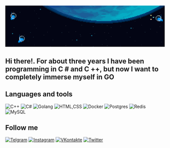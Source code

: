 ![Header](https://github.com/Questee29/Questee29/blob/main/assets/E8mi.gif)

## Hi there!. For about three years I have been programming in C # and C ++, but now I want to completely immerse myself in GO



## Languages and tools
![C++](https://img.shields.io/badge/-C++-090909?style=for-the-badge&logo=C&logoColor=900953)
![C#](https://img.shields.io/badge/-Csharp-090909?style=for-the-badge&logo=C&logoColor=900953)
![Golang](https://img.shields.io/badge/-Golang-090909?style=for-the-badge&logo=GO&logoColor=93200)
![HTML,CSS](https://img.shields.io/badge/-HTML/CSS-090909?style=for-the-badge&logo=css&logoColor=93200)
![Docker](https://img.shields.io/badge/-Docker-090909?style=for-the-badge&logo=Docker&logoColor=93200)
![Postgres](https://img.shields.io/badge/-PostgreSQL-090909?style=for-the-badge&logo=postgreSQL&logoColor=93200)
![Redis](https://img.shields.io/badge/-Redis-090909?style=for-the-badge&logo=Redis&logoColor=93200)
![MySQL](https://img.shields.io/badge/-MySQL-090909?style=for-the-badge&logo=MySQL&logoColor=93200)


## Follow me
[![Telgram](https://img.shields.io/badge/-Telegram-090909?style=for-the-badge&logo=Telegram)](https://t.me/questee)
[![Instagram](https://img.shields.io/badge/-Instagram-090909?style=for-the-badge&logo=Instagram)](https://www.instagram.com/questee_)
[![VKontakte](https://img.shields.io/badge/-VKontakte-090909?style=for-the-badge&logo=VK)](https://vk.com/questee)
[![Twitter](https://img.shields.io/badge/-Twitter-090909?style=for-the-badge&logo=Twitter)]()








